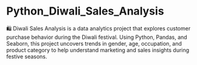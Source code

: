 # Python_Diwali_Sales_Analysis
🛍️ Diwali Sales Analysis is a data analytics project that explores customer purchase behavior during the Diwali festival. Using Python, Pandas, and Seaborn, this project uncovers trends in gender, age, occupation, and product category to help understand marketing and sales insights during festive seasons.
